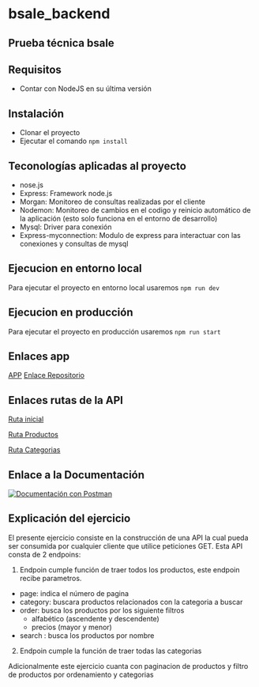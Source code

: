 # bsale_backend
## Prueba técnica bsale
## Requisitos
- Contar con NodeJS en su última versión
## Instalación
- Clonar el proyecto
- Ejecutar el comando `npm install`
## Teconologías aplicadas al proyecto
- nose.js
- Express: Framework node.js
- Morgan: Monitoreo de consultas realizadas por el cliente
- Nodemon: Monitoreo de cambios en el codigo y reinicio  automático de la aplicación (esto solo funciona en el entorno de desarrollo)
- Mysql: Driver para conexión
- Express-myconnection: Modulo de express para interactuar con las conexiones y consultas de mysql

## Ejecucion en entorno local
Para ejecutar el proyecto en entorno local usaremos `npm run dev`
## Ejecucion en producción
Para ejecutar el proyecto en producción usaremos `npm run start`
## Enlaces app
[APP](https://frontend-bsale-julius.netlify.app/)
[Enlace Repositorio](https://github.com/JuliusVT/bsale_frontend)
## Enlaces rutas de la API
[Ruta inicial](https://backend-bsale-julius.herokuapp.com/)

[Ruta Productos](https://backend-bsale-julius.herokuapp.com/api/products)

[Ruta Categorias](https://backend-bsale-julius.herokuapp.com/api/categories)

## Enlace a la Documentación
[![Documentación con Postman](https://run.pstmn.io/button.svg)](https://app.getpostman.com/run-collection/7433309-d11f335f-436d-4b61-9f21-fceb8d5c2564?action=collection%2Ffork&collection-url=entityId%3D7433309-d11f335f-436d-4b61-9f21-fceb8d5c2564%26entityType%3Dcollection%26workspaceId%3Dad04b560-c6b3-4329-9c7a-799b280471c3)

## Explicación del ejercicio
El presente ejercicio consiste en la construcción de una API la cual pueda ser consumida por cualquier cliente que utilice peticiones GET.
Esta API consta de 2 endpoins:

1. Endpoin cumple función de traer todos los productos, este endpoin recibe parametros.
  - page: indica el número de pagina
  - category: buscara productos relacionados con la categoria a buscar
  - order: busca los productos por los siguiente filtros
    - alfabético (ascendente y descendente)
    - precios (mayor y menor)
  - search : busca los productos por nombre
2. Endpoin cumple la función de traer todas las categorias

Adicionalmente este ejercicio cuanta con paginacion de productos y filtro de productos por ordenamiento y categorias